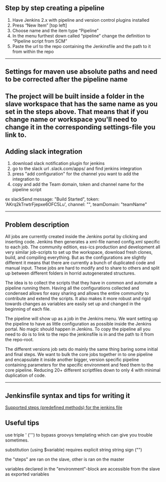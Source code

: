 ## Step by step creating a pipeline
1.	Have Jenkins 2.x with pipeline and version control plugins installed
2.	Press “New Item” [top left]
3.	Choose name and the item type “Pipeline”
4.	In the menu furthest down called “pipeline” change the definition to “Pipeline script from SCM”
5.	Paste the url to the repo containing the Jenkinsfile and the path to it from within the repo
---
## Settings for maven use **absolute paths** and need to be corrected after the pipeline name
The project will be built inside a folder in the slave workspace that has the same name as you set in the steps above. That means that if you change name or workspace you'll need to change it in the corresponding settings-file you link to.
---
## Adding slack integration
1. download slack notification plugin for jenkins
2. go to the slack url <teamname>.slack.com/apps/ and find jenkins integration
3. press "add configuration" for the channel you want to add the integration to
4. copy and add the Team domain, token and channel name for the pipeline script

ex slackSend message: "Build Started", token: 'AKrq2kTrwtrFjepxe6OFC5Lu', channel: "<theChannel>", teamDomain: "teamName"

---

## Problem description
All jobs are currently created inside the Jenkins portal by clicking and inserting code. Jenkins then generates a xml-file named config.xml specific to each job. The community edition, ess-ics production and development all very similar job-scripts to set up the workspace, download fresh clones, build, and compiling everything. But as the configurations are slightly different it means that there are currently a bunch of duplicated code and manual input. These jobs are hard to modify and to share to others and split up between different folders in horrid autogenerated structures.  

The idea is to collect the scripts that they have in common and automate a pipeline running them. Having all the configurations collected and condensed allows for easy sharing and allows the entire community to contribute and extend the scripts. It also makes it more robust and rigid towards changes as variables are easily set up and changed in the beginning of each file.  

The pipeline will show up as a job in the Jenkins menu. We want setting up the pipeline to have as little configuration as possible inside the Jenkins portal. No magic should happen in Jenkins. To copy the pipeline all you need to do is to link to the repo the jenkinsfile is in and the path to it from the repo-root.

The different versions job sets do mainly the same thing baring some initial and final steps. We want to bulk the core jobs together in to one pipeline and encapsulate it inside another bigger, version specific pipeline containing parameters for the specific environment and feed them to the core pipeline. Reducing 20+ different scriptfiles down to only 4 with minimal duplication of code.

---


## Jenkinsfile syntax and tips for writing it

[Supported steps (predefined methods) for the jenkins file](https://jenkins.io/doc/pipeline/steps/)

## Useful tips
use triple ' (''') to bypass groovys templating which can give you trouble sometimes.

substitution (using $variable) requires explicit string string sign ("")

the "steps" are ran on the slave, other is ran on the master

variables declared in the "environment"-block are accessible from the slave as exported variables
